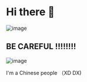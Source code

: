 # Hi there 👋


![image](https://user-images.githubusercontent.com/73728105/126266023-d153d79f-dc77-4136-843f-039e3d6b0716.png)


## BE CAREFUL !!!!!!!!


![image](https://user-images.githubusercontent.com/73728105/126266132-4921c44d-cc53-4474-aa46-4dd1282acfff.png)


I'm a Chinese people （XD  DX)
